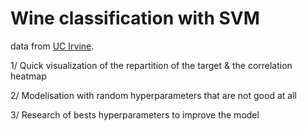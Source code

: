 # Wine classification with SVM

data from <a href="https://archive-beta.ics.uci.edu/dataset/109/wine">UC Irvine</a>.

1/ Quick visualization of the repartition of the target & the correlation heatmap

2/ Modelisation with random hyperparameters that are not good at all

3/ Research of bests hyperparameters to improve the model

